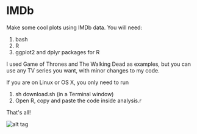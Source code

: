 # IMDb
Make some cool plots using IMDb data. You will need:

1. bash
2. R
3. ggplot2 and dplyr packages for R
 
I used Game of Thrones and The Walking Dead as examples, but you can use any TV series you want, with minor changes to my code.

If you are on Linux or OS X, you only need to run

1. sh download.sh (in a Terminal window)
2. Open R, copy and paste the code inside analysis.r

That's all!

![alt tag](https://raw.githubusercontent.com/mnunes/IMDb/master/got.png)
